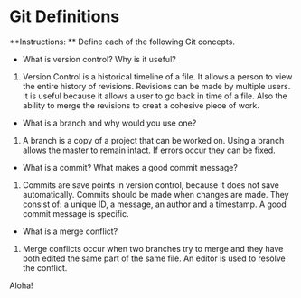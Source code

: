 # Git Definitions

**Instructions: ** Define each of the following Git concepts.

* What is version control?  Why is it useful?
 1. Version Control is a historical timeline of a file. It allows a person to view the entire history of revisions. Revisions can be made by multiple users. It is useful because it allows a user to go back in time of a file. Also the ability to merge the revisions to creat a cohesive piece of work.
* What is a branch and why would you use one?
 1. A branch is a copy of a project that can be worked on. Using a branch allows the master to remain intact. If errors occur they can be fixed.
* What is a commit? What makes a good commit message?
 1. Commits are save points in version control, because it does not save automatically. Commits should be made when changes are made. They consist of: a unique ID, a message, an author and a timestamp. A good commit message is specific.
* What is a merge conflict?
 1. Merge conflicts occur when two branches try to merge and they have both edited the same part of the same file. An editor is used to resolve the conflict. 

Aloha!

